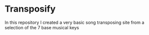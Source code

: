 # Transposify
In this repository I created a very basic song transposing site from a selection of the 7 base musical keys
